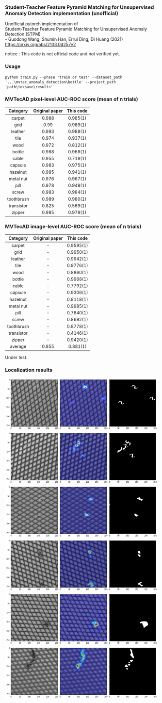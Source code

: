 ### Student-Teacher Feature Pyramid Matching for Unsupervised Anomaly Detection implementation (unofficial)
Unofficial pytorch implementation of  
Student-Teacher Feature Pyramid Matching for Unsupervised Anomaly Detection (STPM)  
\- Guodong Wang, Shumin Han, Errui Ding, Di Huang  (2021)  
https://arxiv.org/abs/2103.04257v2  

notice : This code is not official code and not verified yet. 

### Usage 
~~~
python train.py --phase 'train or test' --dataset_path '...\mvtec_anomaly_detection\bottle' --project_path 'path\to\save\results'
~~~

### MVTecAD pixel-level AUC-ROC score (mean of n trials)
| Category | Original paper | This code |
| :-----: | :-: | :-: |
| carpet | 0.988 | 0.985(1)|
| grid | 0.99 | 0.989(1)|
| leather | 0.993 | 0.988(1)|
| tile | 0.974 | 0.937(1)|
| wood | 0.972 | 0.812(1)|
| bottle | 0.988 | 0.968(1)|
| cable | 0.955 | 0.718(1)|
| capsule | 0.983 | 0.975(1)|
| hazelnut | 0.985 | 0.941(1)|
| metal nut | 0.976 | 0.967(1)|
| pill | 0.978 | 0.948(1)|
| screw | 0.983 | 0.984(1)|
| toothbrush | 0.989 | 0.980(1) |
| transistor | 0.825 | 0.569(1)|
| zipper | 0.985 | 0.979(1)|

### MVTecAD image-level AUC-ROC score (mean of n trials)
| Category | Original paper | This code |
| :-----: | :-: | :-: |
| carpet | - | 0.9595(1) |
| grid | - | 0.9950(1)|
| leather | - | 0.9942(1) |
| tile | - | 0.9776(1) |
| wood | - | 0.8860(1) |
| bottle | - | 0.9968(1) |
| cable | - | 0.7792(1) |
| capsule | - | 0.9306(1) |
| hazelnut | - | 0.8118(1) |
| metal nut | - | 0.9985(1) |
| pill | - | 0.7840(1) |
| screw | - | 0.8692(1) |
| toothbrush | - | 0.8778(1) |
| transistor | - | 0.4146(1) |
| zipper | - | 0.9420(1) |
| average | 0.955 | 0.881(1) |

Under test.    

### Localization results   


![plot](./samples/bent_003_arr.png)
![plot](./samples/bent_009_arr.png)
![plot](./samples/broken_000_arr.png)
![plot](./samples/metal_contamination_003_arr.png)
![plot](./samples/thread_001_arr.png)
![plot](./samples/thread_005_arr.png)